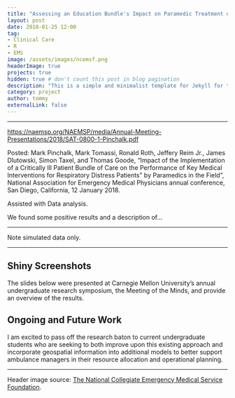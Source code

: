```yaml
---
title: "Assessing an Education Bundle's Impact on Paramedic Treatment of Respiratory Distress Patients"
layout: post
date: 2018-01-25 12:00
tag:
- Clinical Care
- R
- EMS
image: /assets/images/ncemsf.png
headerImage: true
projects: true
hidden: true # don't count this post in blog pagination
description: "This is a simple and minimalist template for Jekyll for those who likes to eat noodles."
category: project
author: tommy
externalLink: false
---
```


---

https://naemsp.org/NAEMSP/media/Annual-Meeting-Presentations/2018/SAT-0800-1-Pinchalk.pdf

Posted: Mark Pinchalk, Mark Tomassi, Ronald Roth, Jeffery Reim Jr., James Dlutowski, Simon Taxel, and Thomas Goode, “Impact of the Implementation of a Critically Ill Patient Bundle of Care on the Performance of Key Medical Interventions for Respiratory Distress Patients” by Paramedics in the Field”, National Association for Emergency Medical Physicians annual conference, San Diego, California, 12 January 2018. 

Assisted with Data analysis.


We found some positive results and a description of...
 
---

Note simulated data only.

---

## Shiny Screenshots

The slides below were presented at Carnegie Mellon University’s annual undergraduate research symposium, the Meeting of the Minds, and provide an overview of the results.

## Ongoing and Future Work

I am excited to pass off the research baton to current undergraduate students who are seeking to both improve upon this existing approach and incorporate geospatial information into additional models to better support ambulance managers in their resource allocation and operational planning.

---

Header image source: <a href="ncemsf.org">The National Collegiate Emergency Medical Service Foundation</a>.
